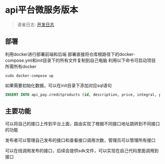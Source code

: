 # api平台微服务版本

> 语雀日志: [开发日志](https://www.yuque.com/u28887180/qlq65u/gvdo85496tegubcr?singleDoc#)

## 部署
利用docker进行部署前端和后端
部署直接将仓库根路径下的docker-compose.yml和init目录下的所有文件复制到自己电脑
利用以下命令可启动项目所需所有docker
```
sudo docker-compose up
```

如果需要初始化数据，可以在init目录下添加对应sql语句
```sql
INSERT INTO api_pay.creditproducts (id, description, price, integral, picture, discountPrice, createTime, updateTime, isDelete) VALUES (1, '获得100积分', 1, 100, '无', 1, '2023-12-26 15:49:52', '2023-12-26 15:49:52', 0);
```

## 主要功能
可以将自己的接口上传到平台上面，路由实现了根据不同接口地址跳转到不同接口的功能

发布者可以管理自己发布的接口和查看接口调用次数，管理员可以管理所有接口

可以在线调用发布的接口，后续会提供sdk文件，可以实现在自己代码里面调用到接口








